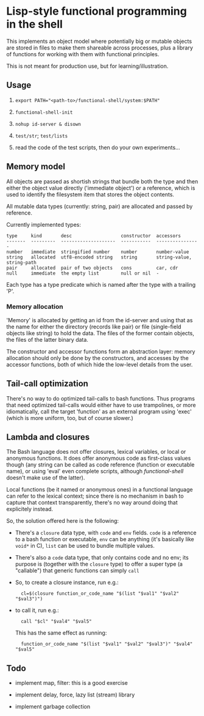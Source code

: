 # Lisp-style functional programming in the shell

This implements an object model where potentially big or mutable
objects are stored in files to make them shareable across processes,
plus a library of functions for working with them with functional
principles.

This is not meant for production use, but for learning/illustration.


## Usage

1. `export PATH="<path-to>/functional-shell/system:$PATH"`

2. `functional-shell-init`

3. `nohup id-server & disown`

4. `test/str`; `test/lists`

5. read the code of the test scripts, then do your own experiments...


## Memory model

All objects are passed as shortish strings that bundle both the type
and then either the object value directly ('immediate object') or a
reference, which is used to identify the filesystem item that stores
the object contents.

All mutable data types (currently: string, pair) are allocated and
passed by reference.

Currently implemented types:

    type     kind       desc                  constructor  accessors
    -------  ---------  --------------------  -----------  ----------------
    number   immediate  stringified number    number       number-value
    string   allocated  utf8-encoded string   string       string-value, string-path
    pair     allocated  pair of two objects   cons         car, cdr
    null     immediate  the empty list        null or nil  -

Each type has a type predicate which is named after the type with a
trailing 'P'.

### Memory allocation

'Memory' is allocated by getting an id from the id-server and using
that as the name for either the directory (records like pair) or file
(single-field objects like string) to hold the data. The files of the
former contain objects, the files of the latter binary data.

The constructor and accessor functions form an abstraction layer:
memory allocation should only be done by the constructors, and
accesses by the accessor functions, both of which hide the low-level
details from the user.


## Tail-call optimization

There's no way to do optimized tail-calls to bash functions. Thus
programs that need optimized tail-calls would either have to use
trampolines, or more idiomatically, call the target 'function' as an
external program using 'exec' (which is more uniform, too, but of
course slower.)

## Lambda and closures

The Bash language does not offer closures, lexical variables, or local
or anonymous functions. It does offer anonymous code as first-class
values though (any string can be called as code reference (function or
executable name), or using 'eval' even complete scripts, although
*functional-shell* doesn't make use of the latter).

Local functions (be it named or anonymous ones) in a functional
language can refer to the lexical context; since there is no mechanism
in bash to capture that context transparently, there's no way around
doing that explicitely instead.

So, the solution offered here is the following:

* There's a `closure` data type, with `code` and `env` fields. `code`
  is a reference to a bash function or executable, `env` can be
  anything (it's basically like `void*` in C), `list` can be used to
  bundle multiple values.

* There's also a `code` data type, that only contains code and no env;
  its purpose is (together with the `closure` type) to offer a super
  type (a "callable") that generic functions can simply `call`

* So, to create a closure instance, run e.g.:

        cl=$(closure function_or_code_name "$(list "$val1" "$val2" "$val3")")

* to call it, run e.g.:

        call "$cl" "$val4" "$val5"

  This has the same effect as running:

        function_or_code_name "$(list "$val1" "$val2" "$val3")" "$val4" "$val5"


## Todo

* implement map, filter: this is a good exercise

* implement delay, force, lazy list (stream) library

* implement garbage collection

